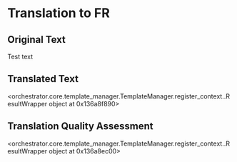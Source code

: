 # Translation to FR

## Original Text
Test text

## Translated Text
<orchestrator.core.template_manager.TemplateManager.register_context.<locals>.ResultWrapper object at 0x136a8f890>

## Translation Quality Assessment
<orchestrator.core.template_manager.TemplateManager.register_context.<locals>.ResultWrapper object at 0x136a8ec00>